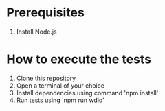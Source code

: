 # Prerequisites
1. Install Node.js

# How to execute the tests
1. Clone this repository
2. Open a terminal of your choice
3. Install dependencies using command 'npm install'
4. Run tests using 'npm run wdio'
